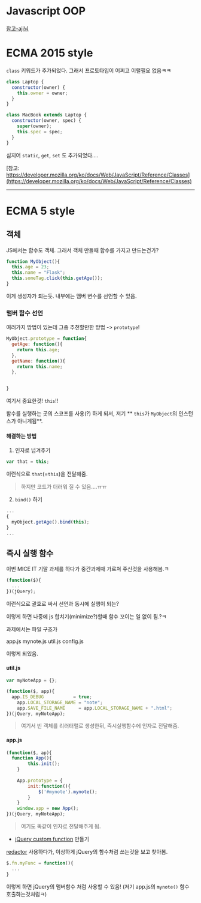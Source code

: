 # Javascript OOP
[참고-aji님](https://github.com/niceaji/javascript-study/blob/gh-pages/doc/oop.md)

# ECMA 2015 style

`class` 키워드가 추가되었다. 그래서 프로토타입이 어쩌고 이럴필요 없음ㅋㅋ

```javascript
class Laptop {
  constructor(owner) {
    this.owner = owner;
  }
}

class MacBook extends Laptop {
  constructor(owner, spec) {
    super(owner);
    this.spec = spec;
  }
}
```

심지어 `static`, `get`, `set` 도 추가되었다....

[참고: https://developer.mozilla.org/ko/docs/Web/JavaScript/Reference/Classes](https://developer.mozilla.org/ko/docs/Web/JavaScript/Reference/Classes)


---------------

# ECMA 5 style

## 객체

JS에서는 함수도 객체. 그래서 객체 만들때 함수를 가지고 만드는건가?

```javascript
function MyObject(){
  this.age = 23;
  this.name = "Flask";
  this.someTag.click(this.getAge());
}
```
이게 생성자가 되는듯.
내부에는 맴버 변수를 선언할 수 있음.

### 맴버 함수 선언

여러가지 방법이 있는데 그중 추천할만한 방법 -> `prototype`!

```javascript
MyObject.prototype = function{
  getAge: function(){
    return this.age;
  },
  getName: function(){
    return this.name;
  },
  

}
```

여기서 중요한것! `this`!!

함수를 실행하는 곳의 스코프를 사용(?) 하게 되서, 저기 ** `this`가 `MyObject`의 인스턴스가 아니게됨**.


#### 해결하는 방법

1. 인자로 넘겨주기

```javascript
var that = this;
```
이런식으로 `that`(=`this`)을 전달해줌.
> 하지만 코드가 더러워 질 수 있음....ㅠㅠ


2. `bind()` 하기

```javascript
...
{
  myObject.getAge().bind(this);
}
...
```


## 즉시 실행 함수

이번 MICE IT 기말 과제를 하다가 중간과제때 가르쳐 주신것을 사용해봄.ㅋ

```javascript
(function($){
  ...
})(jQuery);
```

이런식으로 괄호로 싸서 선언과 동시에 실행이 되는?

이렇게 하면 나중에 js 합치기(minimize?)할때 함수 꼬이는 일 없이 됨.?ㅋ

과제에서는 파일 구조가

app.js
mynote.js
util.js
config.js

이렇게 되있음.

#### util.js
```javascript
var myNoteApp = {};

(function($, app){
  app.IS_DEBUG           = true;
	app.LOCAL_STORAGE_NAME = "note";
	app.SAVE_FILE_NAME     = app.LOCAL_STORAGE_NAME + ".html";
})(jQuery, myNoteApp);
```

> 여기서 빈 객체를 리러터럴로 생성한뒤, 즉시실행함수에 인자로 전달해줌.

#### app.js
```javascript
(function($, ap){
  function App(){
		this.init();
	}
	
	App.prototype = {
		init:function(){
			$('#mynote').mynote();
		}
	}
	window.app = new App();
})(jQuery, myNoteApp);
```

> 여기도 똑같이 인자로 전달해주게 됨.

* [jQuery custom function](https://www.google.co.kr/search?q=jquery+custom+function&oq=jquery+custom+function&aqs=chrome.0.57j0l3j62l2.246j0&sourceid=chrome&ie=UTF-8) 만들기

[redactor](http://imperavi.com/redactor/) 사용하다가, 이상하게 jQuery의 함수처럼 쓰는것을 보고 찾아봄.
```javascript 
$.fn.myFunc = function(){
  ...  
}
```

이렇게 하면 jQuery의 맴버함수 처럼 사용할 수 있음! (저기 app.js의 `mynote()` 함수 호출하는것처럼ㅋ)

